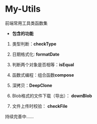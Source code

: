 # My-Utils

前端常用工具类函数集

* **包含的功能**

1. 类型判断：**checkType**

2. 日期格式化:  **formatDate**

3. 判断两个对象是否相等：**isEqual**

4. 函数式编程：组合函数**compose**

5. 深拷贝：**DeepClone**

6. Blob格式的文件下载（导出）： **downBlob**

7. 文件上传时校验： **checkFile**

持续完善中......
